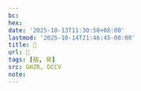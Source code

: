 ```yaml
---
bc:
hex:
date: '2025-10-13T11:30:50+08:00'
lastmod: '2025-10-14T21:46:45-08:00'
title: 󰧕
url: 󰧕
tags: [脇, 脅]
src: GHZR, DCCV
note:
---
```

